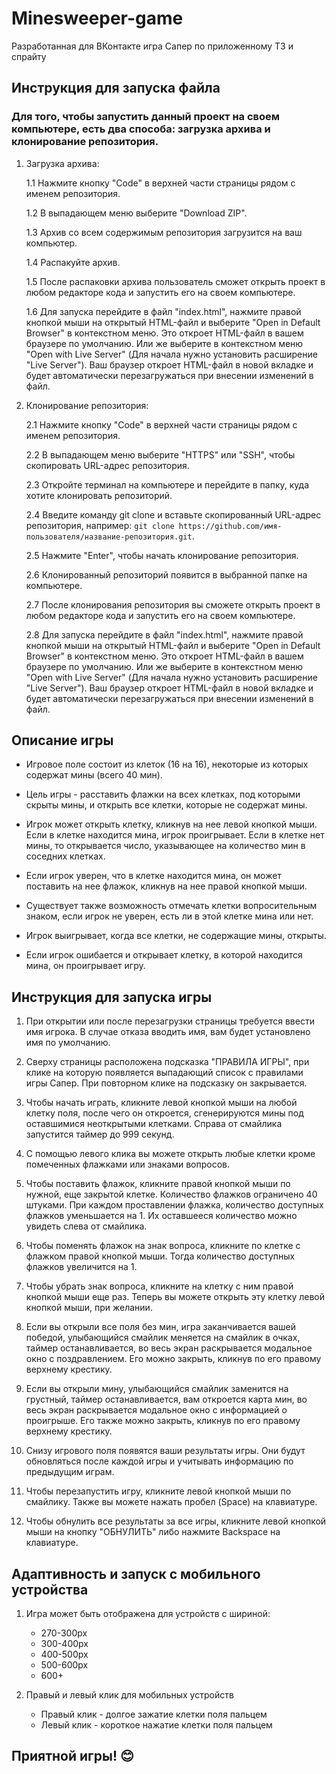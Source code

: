 # Minesweeper-game

Разработанная для ВКонтакте игра Сапер по приложенному ТЗ и спрайту

## Инструкция для запуска файла

### Для того, чтобы запустить данный проект на своем компьютере, есть два способа: загрузка архива и клонирование репозитория.

1. Загрузка архива:

   1.1 Нажмите кнопку "Code" в верхней части страницы рядом с именем репозитория.

   1.2 В выпадающем меню выберите "Download ZIP".

   1.3 Архив со всем содержимым репозитория загрузится на ваш компьютер.

   1.4 Распакуйте архив.

   1.5 После распаковки архива пользователь сможет открыть проект в любом редакторе кода и запустить его на своем компьютере.

   1.6 Для запуска перейдите в файл "index.html", нажмите правой кнопкой мыши на открытый HTML-файл и выберите "Open in Default Browser" в контекстном меню. Это откроет HTML-файл в вашем браузере по умолчанию. Или же выберите в контекстном меню "Open with Live Server" (Для начала нужно установить расширение "Live Server"). Ваш браузер откроет HTML-файл в новой вкладке и будет автоматически перезагружаться при внесении изменений в файл.

2. Клонирование репозитория:

   2.1 Нажмите кнопку "Code" в верхней части страницы рядом с именем репозитория.

   2.2 В выпадающем меню выберите "HTTPS" или "SSH", чтобы скопировать URL-адрес репозитория.

   2.3 Откройте терминал на компьютере и перейдите в папку, куда хотите клонировать репозиторий.

   2.4 Введите команду git clone и вставьте скопированный URL-адрес репозитория, например: `git clone https://github.com/имя-пользователя/название-репозитория.git`.

   2.5 Нажмите "Enter", чтобы начать клонирование репозитория.

   2.6 Клонированный репозиторий появится в выбранной папке на компьютере.

   2.7 После клонирования репозитория вы сможете открыть проект в любом редакторе кода и запустить его на своем компьютере.

   2.8 Для запуска перейдите в файл "index.html", нажмите правой кнопкой мыши на открытый HTML-файл и выберите "Open in Default Browser" в контекстном меню. Это откроет HTML-файл в вашем браузере по умолчанию. Или же выберите в контекстном меню "Open with Live Server" (Для начала нужно установить расширение "Live Server"). Ваш браузер откроет HTML-файл в новой вкладке и будет автоматически перезагружаться при внесении изменений в файл.

## Описание игры

- Игровое поле состоит из клеток (16 на 16), некоторые из которых содержат мины (всего 40 мин).

- Цель игры - расставить флажки на всех клетках, под которыми скрыты мины, и открыть все клетки, которые не содержат мины.

- Игрок может открыть клетку, кликнув на нее левой кнопкой мыши. Если в клетке находится мина, игрок проигрывает. Если в клетке нет мины, то открывается число, указывающее на количество мин в соседних клетках.

- Если игрок уверен, что в клетке находится мина, он может поставить на нее флажок, кликнув на нее правой кнопкой мыши.

- Существует также возможность отмечать клетки вопросительным знаком, если игрок не уверен, есть ли в этой клетке мина или нет.

- Игрок выигрывает, когда все клетки, не содержащие мины, открыты.

- Если игрок ошибается и открывает клетку, в которой находится мина, он проигрывает игру.

## Инструкция для запуска игры

1. При открытии или после перезагрузки страницы требуется ввести имя игрока. В случае отказа вводить имя, вам будет установлено имя по умолчанию.

2. Сверху страницы расположена подсказка "ПРАВИЛА ИГРЫ", при клике на которую появляется выпадающий список с правилами игры Сапер. При повторном клике на подсказку он закрывается.

3. Чтобы начать играть, кликните левой кнопкой мыши на любой клетку поля, после чего он откроется, сгенерируются мины под оставшимися неоткрытыми клетками. Справа от смайлика запустится таймер до 999 секунд.

4. С помощью левого клика вы можете открыть любые клетки кроме помеченных флажками или знаками вопросов.

5. Чтобы поставить флажок, кликните правой кнопкой мыши по нужной, еще закрытой клетке. Количество флажков ограничено 40 штуками. При каждом проставлении флажка, количество доступных флажков уменьшается на 1. Их оставшееся количество можно увидеть слева от смайлика.

6. Чтобы поменять флажок на знак вопроса, кликните по клетке с флажком правой кнопкой мыши. Тогда количество доступных флажков увеличится на 1.

7. Чтобы убрать знак вопроса, кликните на клетку с ним правой кнопкой мыши еще раз. Теперь вы можете открыть эту клетку левой кнопкой мыши, при желании.

8. Если вы открыли все поля без мин, игра заканчивается вашей победой, улыбающийся смайлик меняется на смайлик в очках, таймер останавливается, во весь экран раскрывается модальное окно с поздравлением. Его можно закрыть, кликнув по его правому верхнему крестику.

9. Если вы открыли мину, улыбающийся смайлик заменится на грустный, таймер останавливается, вам откроется карта мин, во весь экран раскрывается модальное окно с информацией о проигрыше. Его также можно закрыть, кликнув по его правому верхнему крестику.

10. Снизу игрового поля появятся ваши результаты игры. Они будут обновляться после каждой игры и учитывать информацию по предыдущим играм.

11. Чтобы перезапустить игру, кликните левой кнопкой мыши по смайлику. Также вы можете нажать пробел (Space) на клавиатуре.

12. Чтобы обнулить все результаты за все игры, кликните левой кнопкой мыши на кнопку "ОБНУЛИТЬ" либо нажмите Backspace на клавиатуре.

## Адаптивность и запуск с мобильного устройства

1. Игра может быть отображена для устройств с шириной:

   - 270-300px
   - 300-400px
   - 400-500px
   - 500-600px
   - 600+

2. Правый и левый клик для мобильных устройств
   - Правый клик - долгое зажатие клетки поля пальцем
   - Левый клик - короткое нажатие клетки поля пальцем

## Приятной игры! 😊
